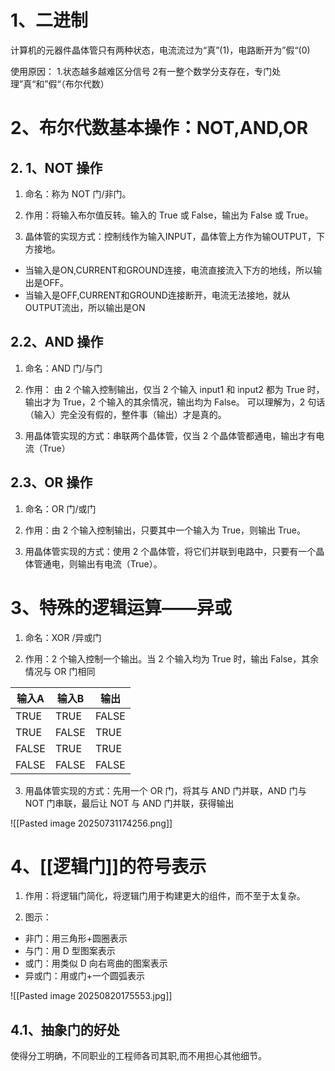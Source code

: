 # 1、二进制
计算机的元器件晶体管只有两种状态，电流流过为“真”(1)，电路断开为”假“(0)

使用原因：
	1.状态越多越难区分信号
	2有一整个数学分支存在，专门处理”真“和”假“（布尔代数）

# 2、布尔代数基本操作：NOT,AND,OR

## 2. 1、NOT 操作

1. 命名：称为 NOT 门/非门。

2. 作用：将输入布尔值反转。输入的 True 或 False，输出为 False 或 True。

3. 晶体管的实现方式：控制线作为输入INPUT，晶体管上方作为输OUTPUT，下方接地。

- 当输入是ON,CURRENT和GROUND连接，电流直接流入下方的地线，所以输出是OFF。
- 当输入是OFF,CURRENT和GROUND连接断开，电流无法接地，就从OUTPUT流出，所以输出是ON
## 2.2、AND 操作

1. 命名：AND 门/与门

2. 作用： 由 2 个输入控制输出，仅当 2 个输入 input1 和 input2 都为 True 时，输出才为 True，2 个输入的其余情况，输出均为 False。 可以理解为，2 句话（输入）完全没有假的，整件事（输出）才是真的。

3. 用晶体管实现的方式：串联两个晶体管，仅当 2 个晶体管都通电，输出才有电流（True）

## 2.3、OR 操作

1. 命名：OR 门/或门

2. 作用：由 2 个输入控制输出，只要其中一个输入为 True，则输出 True。

3. 用晶体管实现的方式：使用 2 个晶体管，将它们并联到电路中，只要有一个晶体管通电，则输出有电流（True）。

# 3、特殊的逻辑运算——异或

1. 命名：XOR /异或门

2. 作用：2 个输入控制一个输出。当 2 个输入均为 True 时，输出 False，其余情况与 OR 门相同  

| 输入A   | 输入B   | 输出    |
| ----- | ----- | ----- |
| TRUE  | TRUE  | FALSE |
| TRUE  | FALSE | TRUE  |
| FALSE | TRUE  | TRUE  |
| FALSE | FALSE | FALSE |
3. 用晶体管实现的方式：先用一个 OR 门，将其与 AND 门并联，AND 门与 NOT 门串联，最后让 NOT 与 AND 门并联，获得输出

![[Pasted image 20250731174256.png]]

# 4、[[逻辑门]]的符号表示

1. 作用：将逻辑门简化，将逻辑门用于构建更大的组件，而不至于太复杂。

2. 图示：

- 非门：用三角形+圆圈表示
- 与门：用 D 型图案表示
- 或门：用类似 D 向右弯曲的图案表示
- 异或门：用或门+一个圆弧表示

![[Pasted image 20250820175553.jpg]]

## 4.1、抽象门的好处

使得分工明确，不同职业的工程师各司其职,而不用担心其他细节。